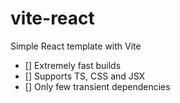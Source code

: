 # vite-react

Simple React template with Vite


- [] Extremely fast builds
- [] Supports TS, CSS and JSX
- [] Only few transient dependencies
